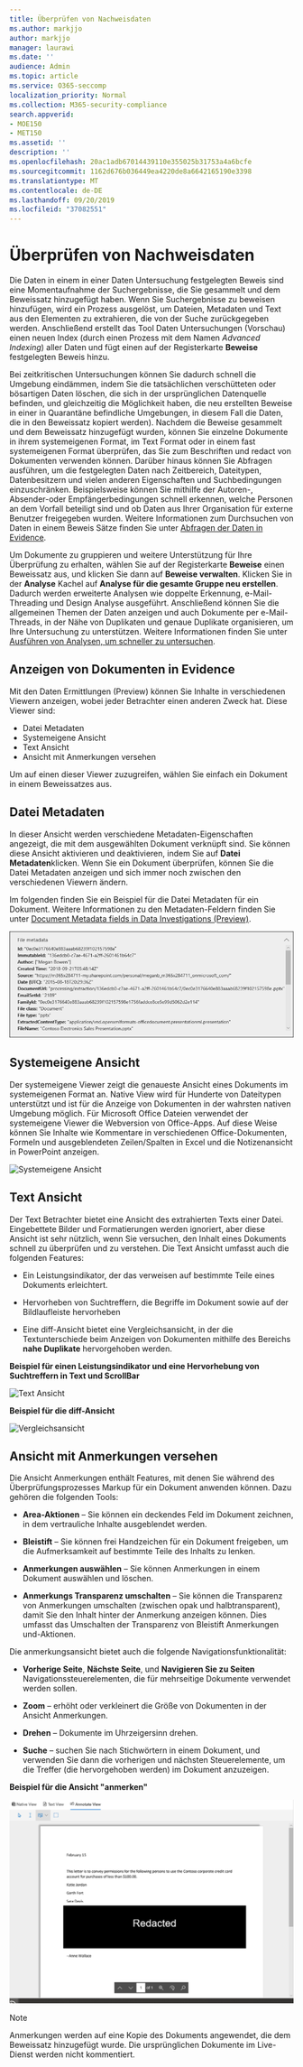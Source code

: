 ```yaml
---
title: Überprüfen von Nachweisdaten
ms.author: markjjo
author: markjjo
manager: laurawi
ms.date: ''
audience: Admin
ms.topic: article
ms.service: O365-seccomp
localization_priority: Normal
ms.collection: M365-security-compliance
search.appverid:
- MOE150
- MET150
ms.assetid: ''
description: ''
ms.openlocfilehash: 20ac1adb67014439110e355025b31753a4a6bcfe
ms.sourcegitcommit: 1162d676b036449ea4220de8a6642165190e3398
ms.translationtype: MT
ms.contentlocale: de-DE
ms.lasthandoff: 09/20/2019
ms.locfileid: "37082551"
---
```

# <a name="review-the-data-in-evidence"></a>Überprüfen von Nachweisdaten

Die Daten in einem in einer Daten Untersuchung festgelegten Beweis sind eine Momentaufnahme der Suchergebnisse, die Sie gesammelt und dem Beweissatz hinzugefügt haben. Wenn Sie Suchergebnisse zu beweisen hinzufügen, wird ein Prozess ausgelöst, um Dateien, Metadaten und Text aus den Elementen zu extrahieren, die von der Suche zurückgegeben werden. Anschließend erstellt das Tool Daten Untersuchungen (Vorschau) einen neuen Index (durch einen Prozess mit dem Namen *Advanced Indexing*) aller Daten und fügt einen auf der Registerkarte **Beweise** festgelegten Beweis hinzu. 

Bei zeitkritischen Untersuchungen können Sie dadurch schnell die Umgebung eindämmen, indem Sie die tatsächlichen verschütteten oder bösartigen Daten löschen, die sich in der ursprünglichen Datenquelle befinden, und gleichzeitig die Möglichkeit haben, die neu erstellten Beweise in einer in Quarantäne befindliche Umgebungen, in diesem Fall die Daten, die in den Beweissatz kopiert werden). Nachdem die Beweise gesammelt und dem Beweissatz hinzugefügt wurden, können Sie einzelne Dokumente in ihrem systemeigenen Format, im Text Format oder in einem fast systemeigenen Format überprüfen, das Sie zum Beschriften und redact von Dokumenten verwenden können. Darüber hinaus können Sie Abfragen ausführen, um die festgelegten Daten nach Zeitbereich, Dateitypen, Datenbesitzern und vielen anderen Eigenschaften und Suchbedingungen einzuschränken. Beispielsweise können Sie mithilfe der Autoren-, Absender-oder Empfängerbedingungen schnell erkennen, welche Personen an dem Vorfall beteiligt sind und ob Daten aus Ihrer Organisation für externe Benutzer freigegeben wurden. Weitere Informationen zum Durchsuchen von Daten in einem Beweis Sätze finden Sie unter [Abfragen der Daten in Evidence](evidence-query.md).

Um Dokumente zu gruppieren und weitere Unterstützung für Ihre Überprüfung zu erhalten, wählen Sie auf der Registerkarte **Beweise** einen Beweissatz aus, und klicken Sie dann auf **Beweise verwalten**. Klicken Sie in der **Analyse** Kachel auf **Analyse für die gesamte Gruppe neu erstellen**. Dadurch werden erweiterte Analysen wie doppelte Erkennung, e-Mail-Threading und Design Analyse ausgeführt. Anschließend können Sie die allgemeinen Themen der Daten anzeigen und auch Dokumente per e-Mail-Threads, in der Nähe von Duplikaten und genaue Duplikate organisieren, um Ihre Untersuchung zu unterstützen. Weitere Informationen finden Sie unter [Ausführen von Analysen, um schneller zu untersuchen](run-analytics-to-investigate-faster.md).

## <a name="view-documents-in-evidence"></a>Anzeigen von Dokumenten in Evidence

Mit den Daten Ermittlungen (Preview) können Sie Inhalte in verschiedenen Viewern anzeigen, wobei jeder Betrachter einen anderen Zweck hat. Diese Viewer sind:

- Datei Metadaten
- Systemeigene Ansicht
- Text Ansicht
- Ansicht mit Anmerkungen versehen

Um auf einen dieser Viewer zuzugreifen, wählen Sie einfach ein Dokument in einem Beweissatzes aus.

## <a name="file-metadata"></a>Datei Metadaten

In dieser Ansicht werden verschiedene Metadaten-Eigenschaften angezeigt, die mit dem ausgewählten Dokument verknüpft sind. Sie können diese Ansicht aktivieren und deaktivieren, indem Sie auf **Datei Metadaten**klicken. Wenn Sie ein Dokument überprüfen, können Sie die Datei Metadaten anzeigen und sich immer noch zwischen den verschiedenen Viewern ändern.

Im folgenden finden Sie ein Beispiel für die Datei Metadaten für ein Dokument. Weitere Informationen zu den Metadaten-Feldern finden Sie unter [Document Metadata fields in Data Investigations (Preview)](document-metadata-fields.md).

![Datei Metadaten-Bereich](media/Reviewimage2.png)

## <a name="native-view"></a>Systemeigene Ansicht

Der systemeigene Viewer zeigt die genaueste Ansicht eines Dokuments im systemeigenen Format an. Native View wird für Hunderte von Dateitypen unterstützt und ist für die Anzeige von Dokumenten in der wahrsten nativen Umgebung möglich. Für Microsoft Office Dateien verwendet der systemeigene Viewer die Webversion von Office-Apps. Auf diese Weise können Sie Inhalte wie Kommentare in verschiedenen Office-Dokumenten, Formeln und ausgeblendeten Zeilen/Spalten in Excel und die Notizenansicht in PowerPoint anzeigen.

![Systemeigene Ansicht
](media/Reviewimage3.png)

## <a name="text-view"></a>Text Ansicht

Der Text Betrachter bietet eine Ansicht des extrahierten Texts einer Datei. Eingebettete Bilder und Formatierungen werden ignoriert, aber diese Ansicht ist sehr nützlich, wenn Sie versuchen, den Inhalt eines Dokuments schnell zu überprüfen und zu verstehen. Die Text Ansicht umfasst auch die folgenden Features:

  - Ein Leistungsindikator, der das verweisen auf bestimmte Teile eines Dokuments erleichtert.

  - Hervorheben von Suchtreffern, die Begriffe im Dokument sowie auf der Bildlaufleiste hervorheben

  - Eine diff-Ansicht bietet eine Vergleichsansicht, in der die Textunterschiede beim Anzeigen von Dokumenten mithilfe des Bereichs **nahe Duplikate** hervorgehoben werden.

**Beispiel für einen Leistungsindikator und eine Hervorhebung von Suchtreffern in Text und ScrollBar**

![Text Ansicht
](media/Reviewimage4.png)

**Beispiel für die diff-Ansicht**

![Vergleichsansicht
](media/Reviewimage5.png)

## <a name="annotate-view"></a>Ansicht mit Anmerkungen versehen

Die Ansicht Anmerkungen enthält Features, mit denen Sie während des Überprüfungsprozesses Markup für ein Dokument anwenden können. Dazu gehören die folgenden Tools:

  - **Area-Aktionen** – Sie können ein deckendes Feld im Dokument zeichnen, in dem vertrauliche Inhalte ausgeblendet werden.

  - **Bleistift** – Sie können frei Handzeichen für ein Dokument freigeben, um die Aufmerksamkeit auf bestimmte Teile des Inhalts zu lenken.

  - **Anmerkungen auswählen** – Sie können Anmerkungen in einem Dokument auswählen und löschen.

  - **Anmerkungs Transparenz umschalten** – Sie können die Transparenz von Anmerkungen umschalten (zwischen opak und halbtransparent), damit Sie den Inhalt hinter der Anmerkung anzeigen können. Dies umfasst das Umschalten der Transparenz von Bleistift Anmerkungen und-Aktionen.

Die anmerkungsansicht bietet auch die folgende Navigationsfunktionalität:

  - **Vorherige Seite**, **Nächste Seite**, und **Navigieren Sie zu Seiten** Navigationssteuerelementen, die für mehrseitige Dokumente verwendet werden sollen.

  - **Zoom** – erhöht oder verkleinert die Größe von Dokumenten in der Ansicht Anmerkungen.

  - **Drehen** – Dokumente im Uhrzeigersinn drehen.

  - **Suche** – suchen Sie nach Stichwörtern in einem Dokument, und verwenden Sie dann die vorherigen und nächsten Steuerelemente, um die Treffer (die hervorgehoben werden) im Dokument anzuzeigen.

**Beispiel für die Ansicht "anmerken"**

![Ansicht mit Anmerkungen versehen](media/Reviewimage1.png)

> [!NOTE]
> Anmerkungen werden auf eine Kopie des Dokuments angewendet, die dem Beweissatz hinzugefügt wurde. Die ursprünglichen Dokumente im Live-Dienst werden nicht kommentiert.
